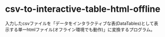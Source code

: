 # csv-to-interactive-table-html-offline
入力したcsvファイルを「データをインタラクティブな表(DataTables)として表示する単一htmlファイル(オフライン環境でも動作)」に変換するプログラム。
